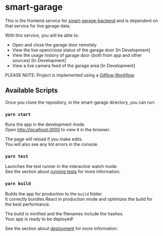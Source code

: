 # smart-garage

This is the frontend service for [smart-garage-backend](https://github.com/husain3/smart-garage-backend) and is dependent on that service for live garage data.

With this service, you will be able to:

* Open and close the garage door remotely
* View the live open/close status of the garage door [In Development]
* View the usage history of garage door (both from app and other sources) [In Development]
* View a live camera feed of the garage area [In Development]

PLEASE NOTE: Project is implemented using a [Gitflow Workflow](https://www.atlassian.com/git/tutorials/comparing-workflows/gitflow-workflow)

## Available Scripts

Once you clone the repository, in the smart-garage directory, you can run:

### `yarn start`

Runs the app in the development mode.\
Open [http://localhost:3000](http://localhost:3000) to view it in the browser.

The page will reload if you make edits.\
You will also see any lint errors in the console.

### `yarn test`

Launches the test runner in the interactive watch mode.\
See the section about [running tests](https://facebook.github.io/create-react-app/docs/running-tests) for more information.

### `yarn build`

Builds the app for production to the `build` folder.\
It correctly bundles React in production mode and optimizes the build for the best performance.

The build is minified and the filenames include the hashes.\
Your app is ready to be deployed!

See the section about [deployment](https://facebook.github.io/create-react-app/docs/deployment) for more information.